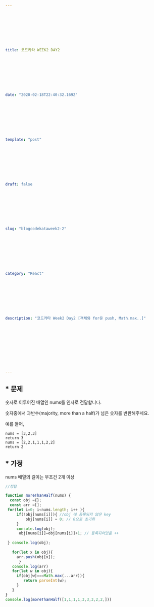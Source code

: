 ```yaml
---









title: 코드카타 WEEK2 DAY2









date: "2020-02-18T22:40:32.169Z"









template: "post"









draft: false









slug: "blogcodekataweek2-2"









category: "React"









description: "코드카타 Week2 Day2 [객체와 for문 push, Math.max..]"











---
```


## * 문제

숫자로 이루어진 배열인 nums를 인자로 전달합니다.

숫자중에서 과반수(majority, more than a half)가 넘은 숫자를 반환해주세요.

예를 들어,

```
nums = [3,2,3]
return 3
nums = [2,2,1,1,1,2,2]
return 2
```

## * 가정

nums 배열의 길이는 무조건 2개 이상



```javascript
//정답

function moreThanHalf(nums) {
  const obj ={};
  const arr =[];
 for(let i=0; i<nums.length; i++ ){
     if(!obj[nums[i]]){ //obj 에 등록되지 않은 key
         obj[nums[i]] = 0; // 0으로 초기화
     }
     console.log(obj);
      obj[nums[i]]=obj[nums[i]]+1; // 등록되어있음 ++
  
 } console.log(obj);
         
   for(let x in obj){
     arr.push(obj[x]);
      }
   console.log(arr)
   for(let w in obj){
     if(obj[w]===Math.max(...arr)){
        return parseInt(w);
     }
   }
}
console.log(moreThanHalf([1,1,1,1,3,3,3,2,2,]))

```

